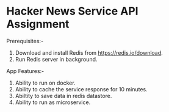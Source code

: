 # Hacker News Service API Assignment

Prerequisites:-

1) Download and install Redis from https://redis.io/download.
2) Run Redis server in background.

App Features:-

1) Ability to run on docker.
2) Ability to cache the service response for 10 minutes.
3) Abiltity to save data in redis datastore.
4) Ability to run as microservice.
